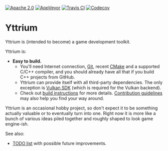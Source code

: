 [![Apache 2.0](https://img.shields.io/badge/License-Apache%202.0-blue.svg)](LICENSE)
[![AppVeyor](https://ci.appveyor.com/api/projects/status/v3pco3lbvp2y4r9b/branch/master?svg=true)](https://ci.appveyor.com/project/blagodarin/yttrium)
[![Travis CI](https://travis-ci.com/blagodarin/yttrium.svg?branch=master)](https://travis-ci.com/github/blagodarin/yttrium)
[![Codecov](https://codecov.io/gh/blagodarin/yttrium/branch/master/graph/badge.svg)](https://codecov.io/gh/blagodarin/yttrium)

# Yttrium

Yttrium is (intended to become) a game development toolkit.

Yttrium is:
* **Easy to build.**
  - You'll need Internet connection, [Git](https://git-scm.com/downloads/),
    recent [CMake](https://cmake.org/download/) and a supported C/C++ compiler,
    and you should already have all that if you build C++ projects from GitHub.
  - Yttrium can provide itself with all third-party dependencies.
    The only exception is [Vulkan SDK](https://www.lunarg.com/vulkan-sdk/)
    (which is required for the Vulkan backend).
  - Check out [build instructions](docs/building.md) for more details.
    [Contribution guidelines](docs/contributing.md) may also help you find your
    way around.

Yttrium is an occasional hobby project, so don't expect it to be something
actually valuable or to eventually turn into one. Right now it is more like a
bunch of various ideas piled together and roughly shaped to look game
engine-ish.

See also:
* [TODO list](docs/todo.md) with possible future improvements.
